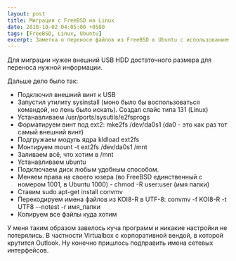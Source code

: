 ```yaml
---
layout: post
title: Миграция с FreeBSD на Linux
date: 2010-10-02 04:05:00 +0500
tags: [FreeBSD, Linux, Ubuntu]
excerpt: Заметка о переносе файлов из FreeBSD в Ubuntu с использованием внешнего HDD, тонкости процесса
---
```

Для миграции нужен внешний USB HDD достаточного размера для переноса нужной информации.

Дальше дело было так:

* Подключил внешний винт к USB
* Запустил утилиту sysinstall (моно было бы воспользоваться командой, но лень было искать). Создал слайс типа 131 (Linux)
* Устанавливаем /usr/ports/sysutils/e2fsprogs
* Форматируем винт под ext2: mke2fs /dev/da0s1 (da0 - это как раз тот самый внешний винт)
* Подгружаем модуль ядра kldload ext2fs
* Монтируем mount -t ext2fs /dev/da0s1 /mnt
* Заливаем всё, что хотим в /mnt
* Устанавливаем ubuntu
* Подключаем диск любым удобным способом.
* Меняем права на своего юзера (во FreeBSD единственный с номером 1001, в Ubuntu 1000) - chmod -R user:user (имя папки)
* Ставим sudo apt-get install convmv
* Перекодируем имена файлов из KOI8-R в UTF-8: convmv -f KOI8-R -t UTF8 --notest -r имя_папки
* Копируем все файлы куда хотим

У меня таким образом завелось куча программ и никакие настройки не потерялись. В частности Virtualbox с корпоративной вендой, в которой крутится Outlook. Ну конечно пришлось подправить имена сетевых интерфейсов.
